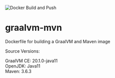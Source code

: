 ![Docker Build and Push](https://github.com/jthambly/graalvm-mvn/workflows/Docker%20Build%20and%20Push/badge.svg?branch=master)

# graalvm-mvn
Dockerfile for building a GraalVM and Maven image

Source Versions:

GraalVM CE: 20.1.0-java11 <br/>
OpenJDK: Java11 <br/>
Maven: 3.6.3
